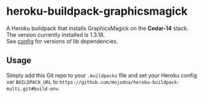 heroku-buildpack-graphicsmagick
===============================

A Heroku buildpack that installs GraphicsMagick on the **Cedar-14** stack.  
The version currently installed is 1.3.18.  
See [config](config) for versions of lib dependencies.

Usage
-----

Simply add this Git repo to your `.buildpacks` file and set your Heroku config var `BUILDPACK_URL` to `https://github.com/mojodna/heroku-buildpack-multi.git#build-env`.
